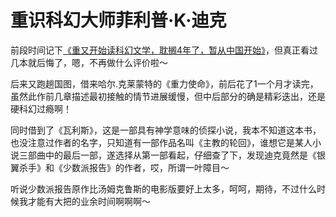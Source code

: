 # 重识科幻大师菲利普·K·迪克

前段时间记下[《重又开始读科幻文学，耽搁4年了，暂从中国开始》](https://github.com/cutsin/passion-of-the-Cutsin/blob/master/2007/09/%E9%87%8D%E5%8F%88%E5%BC%80%E5%A7%8B%E8%AF%BB%E7%A7%91%E5%B9%BB%E6%96%87%E5%AD%A6%EF%BC%8C%E8%80%BD%E6%90%814%E5%B9%B4%E4%BA%86%EF%BC%8C%E6%9A%82%E4%BB%8E%E4%B8%AD%E5%9B%BD%E5%BC%80%E5%A7%8B.md)，但真正看过几本就后悔了，嗯，不再做什么评价啦～

后来又跑趟国图，借来哈尔.克莱蒙特的《重力使命》，前后花了1一个月才读完，虽然此作前几章描述最初接触的情节进展缓慢，但中后部分的确是精彩迭出，还是硬科幻过瘾啊！

同时借到了《瓦利斯》，这是一部具有神学意味的侦探小说，我本不知道这本书，也没注意过作者的名字，只知道有一部作品名叫《主教的轮回》，谁想它是某人小说三部曲中的最后一部，遂选择从第一部看起，仔细查了下，发现迪克竟然是《银翼杀手》和《少数派报告》的作者，哎，所谓一叶障目～

听说少数派报告原作比汤姆克鲁斯的电影版要好上太多，呵呵，期待，不过什么时候我才能有大把的业余时间啊啊啊～
